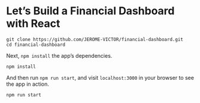 # Let’s Build a Financial Dashboard with React

```
git clone https://github.com/JEROME-VICTOR/financial-dashboard.git
cd financial-dashboard
```

Next, `npm install` the app’s dependencies.

```
npm install
```

And then run `npm run start`, and visit `localhost:3000` in your browser to see the app in action.

```
npm run start
```

